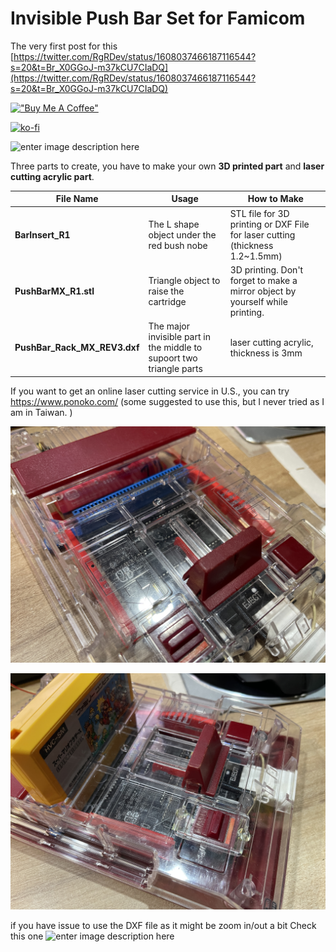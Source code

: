# Invisible Push Bar Set for Famicom
The very first post for this [https://twitter.com/RgRDev/status/1608037466187116544?s=20&t=Br_X0GGoJ-m37kCU7CIaDQ](https://twitter.com/RgRDev/status/1608037466187116544?s=20&t=Br_X0GGoJ-m37kCU7CIaDQ)

[!["Buy Me A Coffee"](https://www.buymeacoffee.com/assets/img/custom_images/orange_img.png)](https://www.buymeacoffee.com/rgrdev)

[![ko-fi](https://ko-fi.com/img/githubbutton_sm.svg)](https://ko-fi.com/I2I1J3G3I)


![enter image description here](https://github.com/martinx72/FamicomInvisiblePushBar/blob/main/IMG_5134.gif?raw=true)

Three parts to create, you have to make your own **3D printed part** and **laser cutting acrylic part**.

| File Name | Usage | How to Make |
|--|--|--|
| **BarInsert_R1** | The L shape object under the red bush nobe | STL file for 3D printing or DXF File for laser cutting (thickness 1.2~1.5mm)   |
| **PushBarMX_R1.stl**| Triangle object to raise the cartridge| 3D printing. Don't forget to make a mirror object by yourself while printing.|
|**PushBar_Rack_MX_REV3.dxf**|The major invisible part in the middle to supoort two triangle parts | laser cutting acrylic, thickness is 3mm |


If you want to get an online laser cutting service in U.S., you can try https://www.ponoko.com/ (some suggested to use this, but I never tried as I am in Taiwan. )

![enter image description here](https://github.com/martinx72/FamicomInvisiblePushBar/blob/main/IMG_5135.JPG?raw=true)


![enter image description here](https://github.com/martinx72/FamicomInvisiblePushBar/blob/main/IMG_5136.JPG?raw=true)



if you have issue to use the DXF file as it might be zoom in/out a bit
Check this one
![enter image description here](https://user-images.githubusercontent.com/35096470/219431765-3b60c063-3cdb-4a5f-80f8-4e79d78f5fbc.png)


